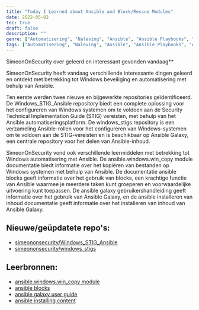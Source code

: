 ```yaml
---
title: "Today I Learned about Ansible and Block/Rescue Modules"
date: 2022-05-02
toc: true
draft: false
description: ""
genre: ["Automatisering", "Naleving", "Ansible", "Ansible Playbooks", "Ansible verzamelingen", "Windows Beveiliging", "Windows-beheer", "Naleving van beveiligingsvoorschriften", "IT Automatisering", "Configuratiebeheer"]
tags: ["Automatisering", "Naleving", "Ansible", "Ansible Playbooks", "Ansible verzamelingen", "GitHub", "Blok", "Redding", "Altijd", "Windows Beveiliging", "Windows-beheer", "STIG-vereisten", "Beveiligingsautomatisering", "Configuratiebeheer", "IT Beveiliging", "Ansible modules", "Windows Automatisering", "Ansible Melkweg", "Windows STIG", "Windows beheertools", "Technische implementatiegids voor beveiliging", "Ansible-inhoud", "Beste praktijken voor Windows-beveiliging", "IT-automatiseringsoplossingen", "Beveiligingsauditing", "Windows systeemconfiguratie"]
---
```

 SimeonOnSecurity over geleerd en interessant gevonden vandaag**

SimeonOnSecurity heeft vandaag verschillende interessante dingen geleerd en ontdekt met betrekking tot Windows beveiliging en automatisering met behulp van Ansible.

Ten eerste werden twee nieuwe en bijgewerkte repositories geïdentificeerd. De Windows_STIG_Ansible repository biedt een complete oplossing voor het configureren van Windows systemen om te voldoen aan de Security Technical Implementation Guide (STIG) vereisten, met behulp van het Ansible automatiseringsplatform. De windows_stigs repository is een verzameling Ansible-rollen voor het configureren van Windows-systemen om te voldoen aan de STIG-vereisten en is beschikbaar op Ansible Galaxy, een centrale repository voor het delen van Ansible-inhoud.

SimeonOnSecurity vond ook verschillende leermiddelen met betrekking tot Windows automatisering met Ansible. De ansible.windows.win_copy module documentatie biedt informatie over het kopiëren van bestanden op Windows systemen met behulp van Ansible. De documentatie ansible blocks geeft informatie over het gebruik van blocks, een krachtige functie van Ansible waarmee je meerdere taken kunt groeperen en voorwaardelijke uitvoering kunt toepassen. De ansible galaxy gebruikershandleiding geeft informatie over het gebruik van Ansible Galaxy, en de ansible installeren van inhoud documentatie geeft informatie over het installeren van inhoud van Ansible Galaxy.

## Nieuwe/geüpdatete repo's:

- [simeononsecurity/Windows_STIG_Ansible](https://github.com/simeononsecurity/Windows_STIG_Ansible)
- [simeononsecurity/windows_stigs](https://galaxy.ansible.com/simeononsecurity/windows_stigs)

## Leerbronnen:
- [ansible.windows.win_copy module](https://docs.ansible.com/ansible/latest/collections/ansible/windows/win_copy_module.html)
- [ansible blocks](https://docs.ansible.com/ansible/latest/user_guide/playbooks_blocks.html)
- [ansible galaxy user guide](https://docs.ansible.com/ansible/latest/galaxy/user_guide.html)
- [ansible installing content](https://galaxy.ansible.com/docs/using/installing.html)